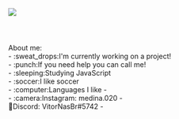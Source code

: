 <img src="https://cdn.discordapp.com/attachments/819667765123219486/836400598424879154/banner.png">

#

<br>
About me:
<br>
- :sweat_drops:I'm currently working on a project!
<br>
- :punch:If you need help you can call me!
<br>
- :sleeping:Studying JavaScript
<br>
- :soccer:I like soccer
<br>
- :computer:Languages I like
- <br>
- :camera:Instagram: medina.020
- <br>
🧾Discord: VitorNasBr#5742
- 





